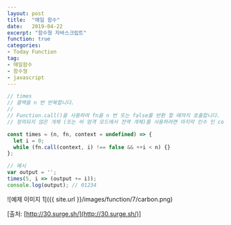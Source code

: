 ```yaml
---
layout: post
title:  "매일 함수"
date:   2019-04-22
excerpt: "함수형 자바스크립트"
function: true
categories:
- Today Function
tag:
- 매일함수
- 함수형
- javascript
---
```


```javascript
// times
// 콜백을 n 번 반복합니다.
// 
// Function.call()을 사용하여 fn을 n 번 또는 false를 반환 할 때까지 호출합니다.
// 정의되지 않은 개체 (또는 비 엄격 모드에서 전역 개체)를 사용하려면 마지막 인수 인 context를 생략하십시오.

const times = (n, fn, context = undefined) => {
  let i = 0;
  while (fn.call(context, i) !== false && ++i < n) {}
};

// 예시
var output = '';
times(5, i => (output += i));
console.log(output); // 01234
```

![예제 이미지 1]({{ site.url }}/images/function/7/carbon.png)

[출처: [http://30.surge.sh/](http://30.surge.sh/)]
